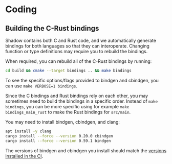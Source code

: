 # Coding

## Building the C-Rust bindings

Shadow contains both C and Rust code, and we automatically generate bindings
for both languages so that they can interoperate. Changing function or type
definitions may require you to rebuild the bindings.

When required, you can rebuild all of the C-Rust bindings by running:

```bash
cd build && cmake --target bindings .. && make bindings
```

To see the specific options/flags provided to bindgen and cbindgen, you can use
`make VERBOSE=1 bindings`.

Since the C bindings and Rust bindings rely on each other, you may sometimes
need to build the bindings in a specific order. Instead of `make bindings`, you
can be more specific using for example `make bindings_main_rust` to make the
Rust bindings for `src/main`.

You may need to install bindgen, cbindgen, and clang:

```bash
apt install -y clang
cargo install --force --version 0.20.0 cbindgen
cargo install --force --version 0.59.1 bindgen
```

The versions of bindgen and cbindgen you install should match the [versions
installed in the
CI](https://github.com/shadow/shadow/blob/main/.github/workflows/lint.yml).
